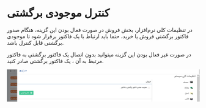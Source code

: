 # کنترل موجودی برگشتی 

در تنظیمات کلی نرم‌افزار، بخش فروش در صورت فعال بودن این گزینه، هنگام صدور فاکتور برگشتی فروش یا خرید، حتما باید ارتباط با یک فاکتور برقرار شود تا موجودی برگشتی قابل کنترل باشد.

در صورت غیر فعال بودن این گزینه میتوانید بدون اتصال یک فاکتور برگشتی به فاکتور مرتبط به آن ، یک فاکتور برگشتی صادر کنید.

![](Sales.png)

